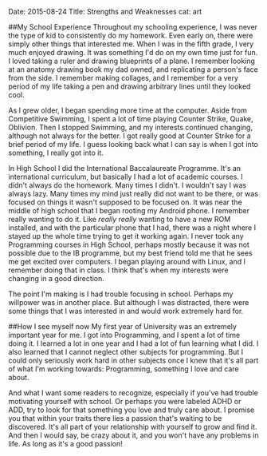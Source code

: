 Date: 2015-08-24
Title: Strengths and Weaknesses
cat: art

##My School Experience
Throughout my schooling experience, I was never the type of kid to consistently do my homework.
Even early on, there were simply other things that interested me. When I was in the fifth grade,
I very much enjoyed drawing. It was something I'd do on my own time just for fun. I loved taking a
ruler and drawing blueprints of a plane. I remember looking at an anatomy drawing book my dad owned,
and replicating a person's face from the side. I remember making collages, and I remember for a very
period of my life taking a pen and drawing arbitrary lines until they looked cool.

As I grew older, I began spending more time at the computer. Aside from Competitive Swimming,
I spent a lot of time playing Counter Strike, Quake, Oblivion. Then I stopped Swimming, and my
interests continued changing, although not always for the better. I got really good at Counter Strike for a
brief period of my life. I guess looking back what I can say is when I got into something, I really
got into it.

In High School I did the International Baccalaureate Programme. It's an international curriculum, but basically
I had a lot of academic courses. I didn't always do the homework. Many times I didn't. I wouldn't say I was
always lazy. Many times my mind just really did not want to be there, or was focused on things it wasn't supposed to be focused on.
It was near the middle of high school that I began rooting my Android phone. I remember really wanting to do it. Like *really really*
wanting to have a new ROM installed, and with the particular phone that I had, there was a night where I stayed up the whole time
trying to get it working again. I never took any Programming courses in High School, perhaps mostly because it was not possible due to the
IB programme, but my best friend told me that he sees me get excited over computers. I began playing around with Linux, and I remember doing
that in class. I think that's when my interests were changing in a good direction.

The point I'm making is I had trouble focusing in school. Perhaps my willpower was in another place. But although I was distracted, there were
some things that I was interested in and would work extremely hard for.

##How I see myself now
My first year of University was an extremely important year for me. I got into Programming, and I spent a lot of time doing it. I learned a lot
in one year and I had a lot of fun learning what I did. I also learned that I cannot neglect other subjects for programming. But I could only
seriously work hard in other subjects once I knew that it's all part of what I'm working towards: Programming, something I love and care about.

And what I want some readers to recognize, especially if you've had trouble motivating yourself with school. Or perhaps you were labeled ADHD or ADD,
try to look for that something you love and truly care about. I promise you that within your traits there lies a passion that's waiting to be discovered.
It's all part of your relationship with yourself to grow and find it. And then I would say, be crazy about it, and you won't have any problems in life.
As long as it's a good passion!
